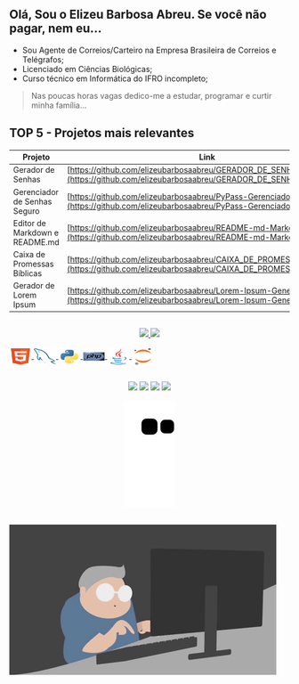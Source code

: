 ## Olá, Sou o Elizeu Barbosa Abreu. Se você não pagar, nem eu... 
* Sou Agente de Correios/Carteiro na Empresa Brasileira de Correios e Telégrafos;
* Licenciado em Ciências Biológicas;
* Curso técnico em Informática do IFRO incompleto;

> Nas poucas horas vagas dedico-me a estudar, programar e curtir minha família...

 ##

## TOP 5 - Projetos mais relevantes

| Projeto | Link |
| --- | --- |
| Gerador de Senhas | [https://github.com/elizeubarbosaabreu/GERADOR_DE_SENHAS_SEGURAS](https://github.com/elizeubarbosaabreu/GERADOR_DE_SENHAS_SEGURAS)  |
| Gerenciador de Senhas Seguro | [https://github.com/elizeubarbosaabreu/PyPass-Gerenciador-de-Senhas](https://github.com/elizeubarbosaabreu/PyPass-Gerenciador-de-Senhas) |
| Editor de Markdown e README.md | [https://github.com/elizeubarbosaabreu/README-md-Markdown-Editor](https://github.com/elizeubarbosaabreu/README-md-Markdown-Editor) |
| Caixa de Promessas Bíblicas | [https://github.com/elizeubarbosaabreu/CAIXA_DE_PROMESSAS_BIBLICAS](https://github.com/elizeubarbosaabreu/CAIXA_DE_PROMESSAS_BIBLICAS) |
| Gerador de Lorem Ipsum | [https://github.com/elizeubarbosaabreu/Lorem-Ipsum-Generator](https://github.com/elizeubarbosaabreu/Lorem-Ipsum-Generator) |

 ##

 <div align='center'>
  <a href="https://github.com/elizeubarbosaabreu">
  <img height="180em" src="https://github-readme-stats.vercel.app/api?username=elizeubarbosaabreu&show_icons=true&theme=default&include_all_commits=true&count_private=true"/>
  <img height="180em" src="https://github-readme-stats.vercel.app/api/top-langs/?username=elizeubarbosaabreu&layout=compact&langs_count=7&theme=default"/>
</div>
<div style="display: inline_block"><br>
  
  <img align="center" alt="Elizeu-HTML" height="30" width="40" src="https://raw.githubusercontent.com/devicons/devicon/master/icons/html5/html5-original.svg">
  <img align="center" alt="Elizeu-MySQL" height="30" width="40" src="https://raw.githubusercontent.com/devicons/devicon/master/icons/mysql/mysql-original.svg">
  <img align="center" alt="Elizeu-Python" height="30" width="40" src="https://raw.githubusercontent.com/devicons/devicon/master/icons/python/python-original.svg">
  <img align="center" alt="Elizeu-PHP" height="30" width="40" src="https://raw.githubusercontent.com/devicons/devicon/master/icons/php/php-original.svg">
  <img align="center" alt="Elizeu-Java" height="30" width="40" src="https://raw.githubusercontent.com/devicons/devicon/master/icons/java/java-original.svg">
  <img align="center" alt="Elizeu-Jupyter-Notebook" height="30" width="40" src="https://raw.githubusercontent.com/devicons/devicon/master/icons/jupyter/jupyter-original.svg">
  
</div>
  
  ##
 
<div align='center'> 
  <a href="https://www.youtube.com/elizeubarbosaabreu" target="_blank"><img src="https://img.shields.io/badge/YouTube-FF0000?style=for-the-badge&logo=youtube&logoColor=white" target="_blank"></a>
  <a href="https://instagram.com/elizeu.barbosa.abreu" target="_blank"><img src="https://img.shields.io/badge/-Instagram-%23E4405F?style=for-the-badge&logo=instagram&logoColor=white" target="_blank"></a>
 	<a href = "mailto:elizeubcorreios@gmail.com"><img src="https://img.shields.io/badge/-Gmail-%23333?style=for-the-badge&logo=gmail&logoColor=white" target="_blank"></a>
  <a href="https://www.linkedin.com/in/elizeu-barbosa-abreu-69965b218/" target="_blank"><img src="https://img.shields.io/badge/-LinkedIn-%230077B5?style=for-the-badge&logo=linkedin&logoColor=white" target="_blank"></a> 
  
  ![Snake animation](https://github.com/rafaballerini/rafaballerini/blob/output/github-contribution-grid-snake.svg)
 
</div>
 
 ##

![Tentando programar](image.gif)
 
